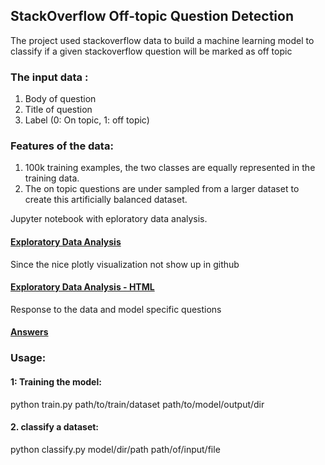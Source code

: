 ##  StackOverflow Off-topic Question Detection

The project used stackoverflow data to build a machine learning model to classify if a given stackoverflow question will be marked as off topic

### The input data :

1. Body of question
2. Title of question
3. Label (0: On topic, 1: off topic)

### Features of the data:

1. 100k training examples, the two classes are equally represented in the training data.
2. The on topic questions are under sampled from a larger dataset to create this artificially balanced dataset.

Jupyter notebook with eploratory data analysis.
#### [Exploratory Data Analysis](etc/so-topic-classifier-EDA.ipynb)

Since the nice plotly visualization not show up in github
#### [Exploratory Data Analysis - HTML](etc/so-topic-classifier-EDA.html)

Response to the data and model specific questions  
#### [Answers](answers.md) 

### Usage:

#### 1: Training the model:

python train.py path/to/train/dataset path/to/model/output/dir

#### 2. classify a dataset:

python classify.py model/dir/path path/of/input/file

